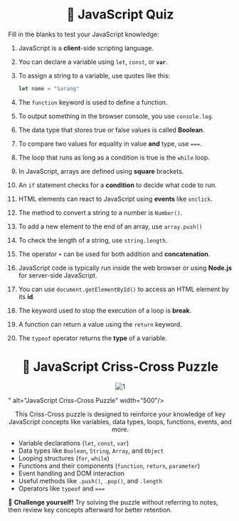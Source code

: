 <h1 align="center">🧠 <strong>JavaScript Quiz</strong></h1>

Fill in the blanks to test your JavaScript knowledge:

1. JavaScript is a __client__-side scripting language.

2. You can declare a variable using `let`, `const`, or __`var`__.

3. To assign a string to a variable, use quotes like this:
    ```javascript
    let name = "Sarang"
    ```

4. The `function` keyword is used to define a function.

5. To output something in the browser console, you use `console.log`.

6. The data type that stores true or false values is called __Boolean__.

7. To compare two values for equality in value **and** type, use `===`.

8. The loop that runs as long as a condition is true is the `while` loop.

9. In JavaScript, arrays are defined using __square__ brackets.

10. An `if` statement checks for a __condition__ to decide what code to run.

11. HTML elements can react to JavaScript using __events__ like `onclick`.

12. The method to convert a string to a number is `Number()`.

13. To add a new element to the end of an array, use `array.push()`

14. To check the length of a string, use `string.length`.

15. The operator `+` can be used for both addition and __concatenation__.

16. JavaScript code is typically run inside the web browser or using __Node.js__ for server-side JavaScript.

17. You can use `document.getElementById()` to access an HTML element by its __id__.

18. The keyword used to stop the execution of a loop is __break__.

19. A function can return a value using the `return` keyword.

20. The `typeof` operator returns the __type__ of a variable.


<h1 align="center">🧩 <strong>JavaScript Criss-Cross Puzzle</strong></h1>

<p align="center">
  <img src="<img width="558" alt="1" src="https://github.com/user-attachments/assets/9f618aaa-4a11-4725-8635-0a7f5932270c" />

" alt="JavaScript Criss-Cross Puzzle" width="500"/>
</p>

<p align="center">
  This Criss-Cross puzzle is designed to reinforce your knowledge of key JavaScript concepts like variables, data types, loops, functions, events, and more.
</p>

- Variable declarations (`let`, `const`, `var`)
- Data types like `Boolean`, `String`, `Array`, and `Object`
- Looping structures (`for`, `while`)
- Functions and their components (`function`, `return`, `parameter`)
- Event handling and DOM interaction
- Useful methods like `.push()`, `.pop()`, and `.length`
- Operators like `typeof` and `===`

🧠 **Challenge yourself!** Try solving the puzzle without referring to notes, then review key concepts afterward for better retention.
